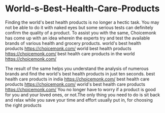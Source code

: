 # World-s-Best-Health-Care-Products
Finding the world's best health products is no longer a hectic task. You may not be able to do it with naked eyes but some serious tests can definitely confirm the quality of a product. To assist you with the same, Choicemonk has come up with an idea wherein the experts try and test the available brands of various health and grocery products. 
world's best health products https://choicemonk.com/
world best health products https://choicemonk.com/
best health care products in the world https://choicemonk.com/

The result of the same helps you understand the analysis of numerous brands and find the world's best health products in just ten seconds.
best health care products in india https://choicemonk.com/
best health care products https://choicemonk.com/
world's best health care products https://choicemonk.com/
You no longer have to worry if a product is good for you and your loved ones, or not.The only thing you need to do is sit back and relax while you save your time and effort usually put in, for choosing the right products
